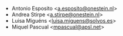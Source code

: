 - Antonio Esposito \<<a.esposito@onestein.nl>\>
- Andrea Stirpe \<<a.stirpe@onestein.nl>\>
- Luisa Miguéns \<<luisa.miguens@solvos.es>\>
- Miquel Pascual \<<mpascual@apsl.net>\>